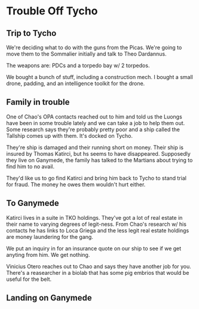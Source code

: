 # Trouble Off Tycho

## Trip to Tycho

We're deciding what to do with the guns from the Picas. We're going to move them to the Sommalier initially and talk to Theo Dardannus.

The weapons are: PDCs and a torpedo bay w/ 2 torpedos.

We bought a bunch of stuff, including a construction mech. I bought a small drone, padding, and an intelligence toolkit for the drone.

## Family in trouble

One of Chao's OPA contacts reached out to him and told us the Luongs have been in some trouble lately and we can take a job to help them out. Some research says they're probably pretty poor and a ship called the Tallship comes up with them. It's docked on Tycho.

They're ship is damaged and their running short on money. Their ship is insured by Thomas Katirci, but hs seems to have disappeared. Supposedly they live on Ganymede, the family has talked to the Martians about trying to find him to no avail.

They'd like us to go find Katirci and bring him back to Tycho to stand trial for fraud. The money he owes them wouldn't hurt either.

## To Ganymede

Katirci lives in a suite in TKO holdings. They've got a lot of real estate in their name to varying degrees of legit-ness. From Chao's research w/ his contacts he has links to Loca Griega and the less legit real estate holdings are money laundering for the gang.

We put an inquiry in for an insurance quote on our ship to see if we get anyting from him. We get nothing.

Vinicius Otero reaches out to Chao and says they have another job for you. There's a reasearcher in a biolab that has some pig embrios that would be useful for the belt.

## Landing on Ganymede
